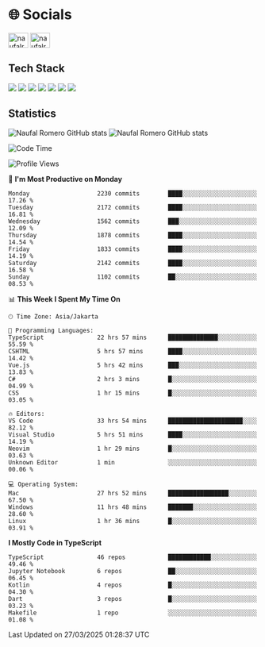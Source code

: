 <h1 align="">🌐 Socials</h1>
<p align="left">
<a href="https://linkedin.com/in/naufal-romero-putra-pratama-9ab816177/" target="blank"><img align="center" src="https://raw.githubusercontent.com/rahuldkjain/github-profile-readme-generator/master/src/images/icons/Social/linked-in-alt.svg" alt="naufalromero" height="30" width="40" /></a>
<a href="https://instagram.com/naufalromero" target="blank"><img align="center" src="https://raw.githubusercontent.com/rahuldkjain/github-profile-readme-generator/master/src/images/icons/Social/instagram.svg" alt="naufalromero" height="30" width="40" /></a>
</p>


<h2 align="">Tech Stack</h2>
<div align="">
  <img src="https://img.shields.io/badge/next.js-000000?style=for-the-badge&logo=nextdotjs&logoColor=white"/>
 <img src="https://img.shields.io/badge/typescript-%23007ACC.svg?style=for-the-badge&logo=typescript&logoColor=white"/>
 <img src="https://img.shields.io/badge/react-%2320232a.svg?style=for-the-badge&logo=react&logoColor=%2361DAFB"/>
 <img src="https://img.shields.io/badge/tailwindcss-%2338B2AC.svg?style=for-the-badge&logo=tailwind-css&logoColor=white"/>
 <img src="https://img.shields.io/badge/Prisma-3982CE?style=for-the-badge&logo=Prisma&logoColor=white"/>
 <img src="https://img.shields.io/badge/javascript-%23323330.svg?style=for-the-badge&logo=javascript&logoColor=%23F7DF1E"/>
 <img src="https://img.shields.io/badge/java-%23ED8B00.svg?style=for-the-badge&logo=openjdk&logoColor=white"/>
</div>


<h2 align="">Statistics</h2>
<div align="">
<img src="https://github-readme-stats-xi-nine-74.vercel.app/api?username=romves&show_icons=true&theme=tokyonight&include_all_commits=true&count_private=true" alt="Naufal Romero GitHub stats"/>
<img src="https://github-readme-stats-xi-nine-74.vercel.app/api/top-langs/?username=romves&theme=tokyonight&hide_border=false&include_all_commits=true&count_private=true&layout=compact" alt="Naufal Romero GitHub stats"/>
</div>

<!--START_SECTION:waka-->
![Code Time](http://img.shields.io/badge/Code%20Time-2%2C227%20hrs%2010%20mins-blue)

![Profile Views](http://img.shields.io/badge/Profile%20Views-0-blue)

📅 **I'm Most Productive on Monday** 

```text
Monday                   2230 commits        ████░░░░░░░░░░░░░░░░░░░░░   17.26 % 
Tuesday                  2172 commits        ████░░░░░░░░░░░░░░░░░░░░░   16.81 % 
Wednesday                1562 commits        ███░░░░░░░░░░░░░░░░░░░░░░   12.09 % 
Thursday                 1878 commits        ████░░░░░░░░░░░░░░░░░░░░░   14.54 % 
Friday                   1833 commits        ████░░░░░░░░░░░░░░░░░░░░░   14.19 % 
Saturday                 2142 commits        ████░░░░░░░░░░░░░░░░░░░░░   16.58 % 
Sunday                   1102 commits        ██░░░░░░░░░░░░░░░░░░░░░░░   08.53 % 
```


📊 **This Week I Spent My Time On** 

```text
🕑︎ Time Zone: Asia/Jakarta

💬 Programming Languages: 
TypeScript               22 hrs 57 mins      ██████████████░░░░░░░░░░░   55.59 % 
CSHTML                   5 hrs 57 mins       ████░░░░░░░░░░░░░░░░░░░░░   14.42 % 
Vue.js                   5 hrs 42 mins       ███░░░░░░░░░░░░░░░░░░░░░░   13.83 % 
C#                       2 hrs 3 mins        █░░░░░░░░░░░░░░░░░░░░░░░░   04.99 % 
CSS                      1 hr 15 mins        █░░░░░░░░░░░░░░░░░░░░░░░░   03.05 % 

🔥 Editors: 
VS Code                  33 hrs 54 mins      █████████████████████░░░░   82.12 % 
Visual Studio            5 hrs 51 mins       ████░░░░░░░░░░░░░░░░░░░░░   14.19 % 
Neovim                   1 hr 29 mins        █░░░░░░░░░░░░░░░░░░░░░░░░   03.63 % 
Unknown Editor           1 min               ░░░░░░░░░░░░░░░░░░░░░░░░░   00.06 % 

💻 Operating System: 
Mac                      27 hrs 52 mins      █████████████████░░░░░░░░   67.50 % 
Windows                  11 hrs 48 mins      ███████░░░░░░░░░░░░░░░░░░   28.60 % 
Linux                    1 hr 36 mins        █░░░░░░░░░░░░░░░░░░░░░░░░   03.91 % 
```

**I Mostly Code in TypeScript** 

```text
TypeScript               46 repos            ████████████░░░░░░░░░░░░░   49.46 % 
Jupyter Notebook         6 repos             ██░░░░░░░░░░░░░░░░░░░░░░░   06.45 % 
Kotlin                   4 repos             █░░░░░░░░░░░░░░░░░░░░░░░░   04.30 % 
Dart                     3 repos             █░░░░░░░░░░░░░░░░░░░░░░░░   03.23 % 
Makefile                 1 repo              ░░░░░░░░░░░░░░░░░░░░░░░░░   01.08 % 
```




 Last Updated on 27/03/2025 01:28:37 UTC
<!--END_SECTION:waka-->
